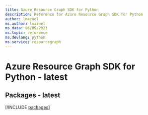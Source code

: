 ```yaml
---
title: Azure Resource Graph SDK for Python
description: Reference for Azure Resource Graph SDK for Python
author: lmazuel
ms.author: lmazuel
ms.data: 06/09/2023
ms.topic: reference
ms.devlang: python
ms.service: resourcegraph
---
```

# Azure Resource Graph SDK for Python - latest
## Packages - latest
[!INCLUDE [packages](resource-graph-index.md)]
